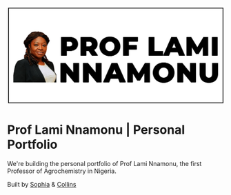 ![Prof Lami Nnamonu | Portfolio](/img/main-logo.jpg "Prof Lami Nnamonu")

# Prof Lami Nnamonu | Personal Portfolio

We're building the personal portfolio of Prof Lami Nnamonu, the first Professor of Agrochemistry in Nigeria.

Built by [Sophia](https://github.com/Sophykay) & [Collins](https://github.com/collinsduzzy/)
